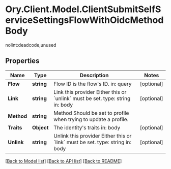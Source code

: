 # Ory.Client.Model.ClientSubmitSelfServiceSettingsFlowWithOidcMethodBody
nolint:deadcode,unused

## Properties

Name | Type | Description | Notes
------------ | ------------- | ------------- | -------------
**Flow** | **string** | Flow ID is the flow&#39;s ID.  in: query | [optional] 
**Link** | **string** | Link this provider  Either this or &#x60;unlink&#x60; must be set.  type: string in: body | [optional] 
**Method** | **string** | Method  Should be set to profile when trying to update a profile. | 
**Traits** | **Object** | The identity&#39;s traits  in: body | [optional] 
**Unlink** | **string** | Unlink this provider  Either this or &#x60;link&#x60; must be set.  type: string in: body | [optional] 

[[Back to Model list]](../README.md#documentation-for-models) [[Back to API list]](../README.md#documentation-for-api-endpoints) [[Back to README]](../README.md)


